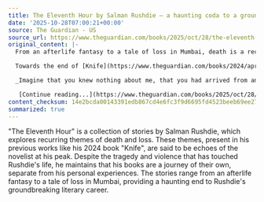 ```yaml
---
title: The Eleventh Hour by Salman Rushdie – a haunting coda to a groundbreaking career
date: '2025-10-28T07:00:21+00:00'
source: The Guardian - US
source_url: https://www.theguardian.com/books/2025/oct/28/the-eleventh-hour-by-salman-rushdie-a-haunting-coda-to-a-groundbreaking-career
original_content: |-
  From an afterlife fantasy to a tale of loss in Mumbai, death is a recurring theme in this story collection – an echo of the novelist at his peak

  Towards the end of [Knife](https://www.theguardian.com/books/2024/apr/15/knife-by-salman-rushdie-review-a-story-of-hatred-defeated-by-love), his 2024 book about the assault at a public event in upstate New York that blinded him in his right eye, Salman Rushdie offers a&nbsp;thought experiment:

  _Imagine that you knew nothing about me, that you had arrived from another planet, perhaps, and had been given my books to read, and you had never heard my name or been told anything about my life or about the attack on The Satanic Verses in 1989. Then, if you read my books in chronological order, I don’t believe you would find yourself thinking,_ Something calamitous happened to this writer’s life in 1989_. The books are their own journey_.

   [Continue reading...](https://www.theguardian.com/books/2025/oct/28/the-eleventh-hour-by-salman-rushdie-a-haunting-coda-to-a-groundbreaking-career)
content_checksum: 14e2bcda00143391edb867cd4e6fc3f9d6695fd4523beeb69ee274785441008f
summarized: true
---
```


"The Eleventh Hour" is a collection of stories by Salman Rushdie, which explores recurring themes of death and loss. These themes, present in his previous works like his 2024 book "Knife", are said to be echoes of the novelist at his peak. Despite the tragedy and violence that has touched Rushdie's life, he maintains that his books are a journey of their own, separate from his personal experiences. The stories range from an afterlife fantasy to a tale of loss in Mumbai, providing a haunting end to Rushdie's groundbreaking literary career.